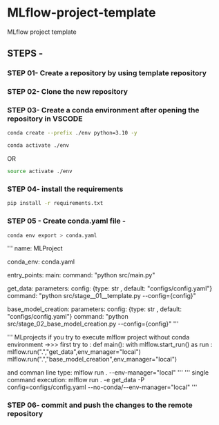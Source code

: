 # MLflow-project-template
MLflow project template

## STEPS -

### STEP 01- Create a repository by using template repository

### STEP 02- Clone the new repository

### STEP 03- Create a conda environment after opening the repository in VSCODE

```bash
conda create --prefix ./env python=3.10 -y
```

```bash
conda activate ./env
```
OR
```bash
source activate ./env
```

### STEP 04- install the requirements
```bash
pip install -r requirements.txt
```

### STEP 05 - Create conda.yaml file -
```bash
conda env export > conda.yaml
```
'''
name: MLProject

conda_env: conda.yaml

entry_points:
  main:
    command: "python src/main.py"

  get_data:
    parameters:
      config: {type: str , default: "configs/config.yaml"}
    command: "python src/stage__01__template.py --config={config}"

  base_model_creation:
    parameters:
      config: {type: str , default: "configs/config.yaml"}
    command: "python src/stage_02_base_model_creation.py --config={config}"
    '''

'''
MLprojects
if you try to execute mlflow project without conda environment ->>>
first try to : 
def main():
    with mlflow.start_run() as run :
        mlflow.run(".","get_data",env_manager="local")
        mlflow.run(".","base_model_creation",env_manager="local")

and comman line type:
mlflow run . --env-manager="local"
'''
'''
single command execution:
mlflow run . -e get_data -P config=configs/config.yaml --no-conda/--env-manager="local"
'''
### STEP 06- commit and push the changes to the remote repository